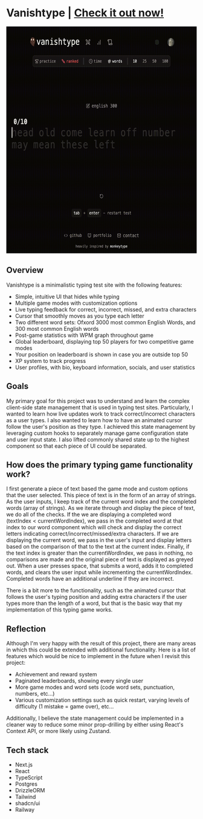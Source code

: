 # Vanishtype | [Check it out now!](https://vanishtype.com)

<div align="center">
  <img src="public/tiny-demo.gif" alt="Demo GIF of Vanishtype showing user typing" width="600" height="600">
</div>


## Overview

Vanishtype is a minimalistic typing test site with the following features:

- Simple, intuitive UI that hides while typing
- Multiple game modes with customization options
- Live typing feedback for correct, incorrect, missed, and extra characters
- Cursor that smoothly moves as you type each letter
- Two different word sets: Ofxord 3000 most common English Words, and 300 most common English words
- Post-game statistics with WPM graph throughout game
- Global leaderboard, displaying top 50 players for two competitive game modes
- Your position on leaderboard is shown in case you are outside top 50
- XP system to track progress
- User profiles, with bio, keyboard information, socials, and user statistics

## Goals

My primary goal for this project was to understand and learn the complex client-side state management that is used in typing test sites. Particularly, I wanted to learn how live updates work to track correct/incorrect characters as a user types. I also wanted to learn how to have an animated cursor follow the user's position as they type. I achieved this state management by leveraging custom hooks to separately manage game configuration state and user input state. I also lifted commonly shared state up to the highest component so that each piece of UI could be separated.

## How does the primary typing game functionality work?

I first generate a piece of text based the game mode and custom options that the user selected. This piece of text is in the form of an array of strings. As the user inputs, I keep track of the current word index and the completed words (array of strings). As we iterate through and display the piece of text, we do all of the checks. If the we are displaying a completed word (textIndex < currentWordIndex), we pass in the completed word at that index to our word component which will check and display the correct letters indicating correct/incorrect/missed/extra characters. If we are displaying the current word, we pass in the user's input and display letters based on the comparison of that to the text at the current index. Finally, if the text index is greater than the currentWordIndex, we pass in nothing, no comparisons are made and the original piece of text is displayed as greyed out. When a user presses space, that submits a word, adds it to completed words, and clears the user input while incrementing the currentWordIndex. Completed words have an additional underline if they are incorrect.

There is a bit more to the functionality, such as the animated cursor that follows the user's typing position and adding extra characters if the user types more than the length of a word, but that is the basic way that my implementation of this typing game works.

## Reflection

Although I'm very happy with the result of this project, there are many areas in which this could be extended with additional functionality. Here is a list of features which would be nice to implement in the future when I revisit this project:

- Achievement and reward system
- Paginated leaderboards, showing every single user
- More game modes and word sets (code word sets, punctuation, numbers, etc...)
- Various customization settings such as quick restart, varying levels of difficulty (1 mistake = game over), etc...

Additionally, I believe the state management could be implemented in a cleaner way to reduce some minor prop-drilling by either using React's Context API, or more likely using Zustand.

## Tech stack

- Next.js
- React
- TypeScript
- Postgres
- DrizzleORM
- Tailwind
- shadcn/ui
- Railway
